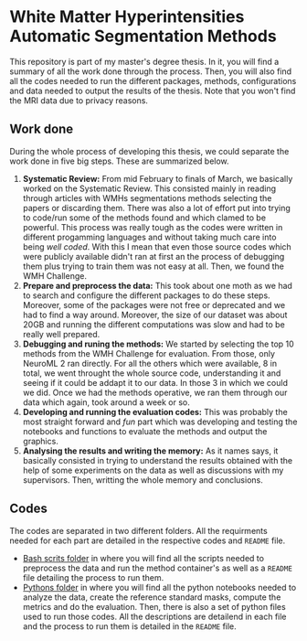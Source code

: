 # White Matter Hyperintensities Automatic Segmentation Methods

This repository is part of my master's degree thesis. In it, you will find a summary of all the work done through the process. Then, you will also find all the codes needed to run the different packages, methods, configurations and data needed to output the results of the thesis. Note that you won't find the MRI data due to privacy reasons.

## Work done

During the whole process of developing this thesis, we could separate the work done in five big steps. These are summarized below.

1. **Systematic Review:** From mid February to finals of March, we basically worked on the Systematic Review. This consisted mainly in reading through articles with WMHs segmentations methods selecting the papers or discarding them. There was also a lot of effort put into trying to code/run some of the methods found and which clamed to be powerful. This process was really tough as the codes were written in different progamming languages and without taking much care into being *well coded*. With this I mean that even those source codes which were publicly available didn't ran at first an the process of debugging them plus trying to train them was not easy at all. Then, we found the WMH Challenge.
2. **Prepare and preprocess the data:** This took about one moth as we had to search and configure the different packages to do these steps. Moreover, some of the packages were not free or deprecated and we had to find a way around. Moreover, the size of our dataset was about 20GB and running the different computations was slow and had to be really well prepared.
3. **Debugging and runing the methods:** We started by selecting the top 10 methods from the WMH Challenge for evaluation. From those, only NeuroML 2 ran directly. For all the others which were available, 8 in total, we went throught the whole source code, understanding it and seeing if it could be addapt it to our data. In those 3 in which we could we did. Once we had the methods operative, we ran them through our data which again, took around a week or so.
4. **Developing and running the evaluation codes:** This was probably the most straight forward and *fun* part which was developing and testing the notebooks and functions to evaluate the methods and output the graphics.
5. **Analysing the results and writing the memory:** As it names says, it basically consisted in trying to understand the results obtained with the help of some experiments on the data as well as discussions with my supervisors. Then, writting the whole memory and conclusions.

## Codes

The codes are separated in two different folders. All the requirments needed for each part are detailed in the respective codes and `README` file.

* [Bash scrits folder](https://github.com/aarcascuerda/PFM-WMH/blob/master/bash_scripts) in where you will find all the scripts needed to preprocess the data and run the method container's as well as a `README` file detailing the process to run them.
* [Pythons folder](https://github.com/aarcascuerda/PFM-WMH/blob/master/pythons) in where you will find all the python notebooks needed to analyze the data, create the reference standard masks, compute the metrics and do the evaluation. Then, there is also a set of python files used to run those codes. All the descriptions are detailend in each file and the process to run them is detailed in the `README` file.
